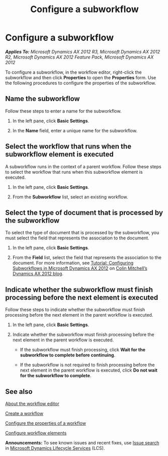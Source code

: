 ﻿---
title: Configure a subworkflow
TOCTitle: Configure a subworkflow
ms:assetid: d04b9e99-1c47-4cb4-8664-1ebc60c7a624
ms:mtpsurl: https://technet.microsoft.com/en-us/library/Dd362080(v=AX.60)
ms:contentKeyID: 35132896
ms.date: 04/18/2014
mtps_version: v=AX.60
---

# Configure a subworkflow 


_**Applies To:** Microsoft Dynamics AX 2012 R3, Microsoft Dynamics AX 2012 R2, Microsoft Dynamics AX 2012 Feature Pack, Microsoft Dynamics AX 2012_

To configure a subworkflow, in the workflow editor, right-click the subworkflow and then click **Properties** to open the **Properties** form. Use the following procedures to configure the properties of the subworkflow.

## Name the subworkflow

Follow these steps to enter a name for the subworkflow.

1.  In the left pane, click **Basic Settings**.

2.  In the **Name** field, enter a unique name for the subworkflow.

## Select the workflow that runs when the subworkflow element is executed

A subworkflow runs in the context of a parent workflow. Follow these steps to select the workflow that runs when this subworkflow element is executed.

1.  In the left pane, click **Basic Settings**.

2.  From the **Subworkflow** list, select an existing workflow.

## Select the type of document that is processed by the subworkflow

To select the type of document that is processed by the subworkflow, you must select the field that represents the association to the document.

1.  In the left pane, click **Basic Settings**.

2.  From the **Field** list, select the field that represents the association to the document. For more information, see [Tutorial: Configuring Subworkflows in Microsoft Dynamics AX 2012](http://go.microsoft.com/fwlink/?linkid=317583) on [Colin Mitchell’s Dynamics AX 2012 blog](http://go.microsoft.com/fwlink/?linkid=317584).

## Indicate whether the subworkflow must finish processing before the next element is executed

Follow these steps to indicate whether the subworkflow must finish processing before the next element in the parent workflow is executed.

1.  In the left pane, click **Basic Settings**.

2.  Indicate whether the subworkflow must finish processing before the next element in the parent workflow is executed.
    
      - If the subworkflow must finish processing, click **Wait for the subworkflow to complete before continuing**.
    
      - If the subworkflow is not required to finish processing before the next element in the parent workflow is executed, click **Do not wait for the subworkflow to complete**.

## See also

[About the workflow editor](about-the-workflow-editor.md)

[Create a workflow](create-a-workflow.md)

[Configure the properties of a workflow](configure-the-properties-of-a-workflow.md)

[Configure workflow elements](configure-workflow-elements.md)

  
**Announcements:** To see known issues and recent fixes, use [Issue search](http://go.microsoft.com/fwlink/?linkid=389258) in [Microsoft Dynamics Lifecycle Services](http://go.microsoft.com/fwlink/?linkid=306505) (LCS).

